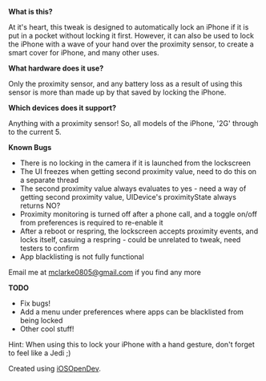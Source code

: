 **What is this?**

At it's heart, this tweak is designed to automatically lock an iPhone if it is put in a pocket without locking it first. However, it can also be used to lock the iPhone with a wave of your hand over the proximity sensor, to create a smart cover for iPhone, and many other uses. 

**What hardware does it use?**

Only the proximity sensor, and any battery loss as a result of using this sensor is more than made up by that saved by locking the iPhone.

**Which devices does it support?**

Anything with a proximity sensor! So, all models of the iPhone, '2G' through to the current 5.

**Known Bugs**

- There is no locking in the camera if it is launched from the lockscreen
- The UI freezes when getting second proximity value, need to do this on a separate thread
- The second proximity value always evaluates to yes - need a way of getting second proximity value, UIDevice's proximityState always returns NO?
- Proximity monitoring is turned off after a phone call, and a toggle on/off from preferences is required to re-enable it
- After a reboot or respring, the lockscreen accepts proximity events, and locks itself, casuing a respring - could be unrelated to tweak, need testers to confirm
- App blacklisting is not fully functional

Email me at mclarke0805@gmail.com if you find any more

**TODO**

- Fix bugs!
- Add a menu under preferences where apps can be blacklisted from being locked
- Other cool stuff!

Hint: When using this to lock your iPhone with a hand gesture, don't forget to feel like a Jedi ;)

Created using <a href="https://github.com/kokoabim/iOSOpenDev">iOSOpenDev</a>.
